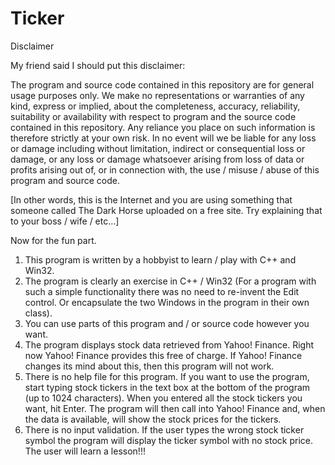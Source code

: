 Ticker
======

Disclaimer 

My friend said I should put this disclaimer:

The program and source code contained in this repository are for general usage purposes only. We make no representations or warranties of any kind, express or implied, about the completeness, accuracy, reliability, suitability or availability with respect to program and the source code contained in this repository. Any reliance you place on such information is therefore strictly at your own risk.
In no event will we be liable for any loss or damage including without limitation, indirect or consequential loss or damage, or any loss or damage whatsoever arising from loss of data or profits arising out of, or in connection with, the use / misuse / abuse of this program and source code.

[In other words, this is the Internet and you are using something that someone called The Dark Horse uploaded on a free site. Try explaining that to your boss / wife / etc...]

Now for the fun part.

1. This program is written by a hobbyist to learn / play with C++ and Win32.
2. The program is clearly an exercise in C++ / Win32 (For a program with such a simple functionality
      there was no need to re-invent the Edit control. Or encapsulate the two Windows in the program
      in their own class).
3. You can use parts of this program and / or source code however you want.
4. The program displays stock data retrieved from Yahoo! Finance. Right now Yahoo! Finance provides this
      free of charge. If Yahoo! Finance changes its mind about this, then this program will not work.
5. There is no help file for this program. If you want to use the program, start typing stock tickers in the
      text box at the bottom of the program (up to 1024 characters). When you entered all the 
      stock tickers you want, hit Enter. The program will then call into Yahoo! Finance and, when the data
      is available, will show the stock prices for the tickers.
6. There is no input validation. If the user types the wrong stock ticker symbol the
       program will display the ticker symbol with no stock price. The user will learn a lesson!!!